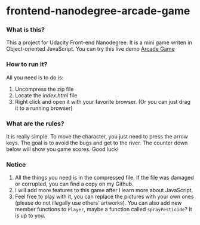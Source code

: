 # frontend-nanodegree-arcade-game

### What is this?

This a project for Udacity Front-end Nanodegree. It is a mini game writen in Object-oriented JavaScript.
You can try this live demo [Arcade Game](https://iamzhaihy.github.io/udacity-fend-arcade-game/)





### How to run it?

All you need is to do is:

1. Uncompress the zip file
2. Locate the *index.html* file
3. Right click and open it with your favorite browser.
   (Or you can just drag it to a running browser)





### What are the rules?

It is really simple. To move the character, you just need to press the arrow keys. The goal is to avoid the bugs and get to the river. The counter down below will show you game scores. Good luck!





### Notice

1. All the things you need is in the compressed file. If the file was damaged or corrupted, you can find a copy on my Github.
2. I will add more features to this game after I learn more about JavaScript.
3. Feel free to play with it, you can replace the pictures with your own ones (please do not illegally use others' artworks). You can also add new member functions to `Player`, maybe a function called `sprayPesticide`? It is up to you.

